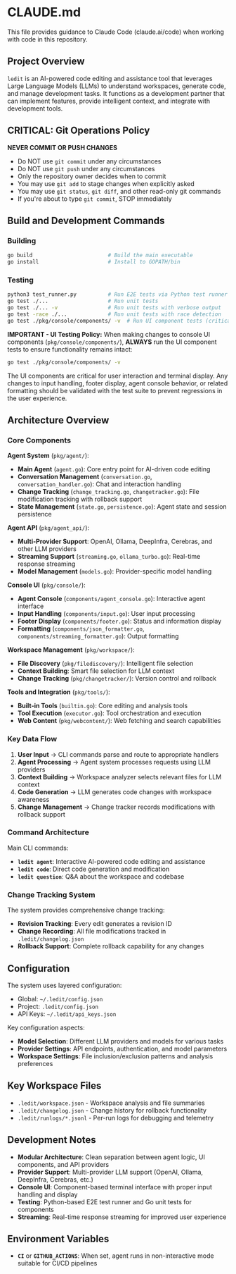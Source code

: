 # CLAUDE.md

This file provides guidance to Claude Code (claude.ai/code) when working with code in this repository.

## Project Overview

`ledit` is an AI-powered code editing and assistance tool that leverages Large Language Models (LLMs) to understand workspaces, generate code, and manage development tasks. It functions as a development partner that can implement features, provide intelligent context, and integrate with development tools.

## CRITICAL: Git Operations Policy

**NEVER COMMIT OR PUSH CHANGES**
- Do NOT use `git commit` under any circumstances
- Do NOT use `git push` under any circumstances
- Only the repository owner decides when to commit
- You may use `git add` to stage changes when explicitly asked
- You may use `git status`, `git diff`, and other read-only git commands
- If you're about to type `git commit`, STOP immediately

## Build and Development Commands

### Building
```bash
go build                        # Build the main executable
go install                      # Install to GOPATH/bin
```

### Testing
```bash
python3 test_runner.py          # Run E2E tests via Python test runner
go test ./...                   # Run unit tests
go test ./... -v                # Run unit tests with verbose output
go test -race ./...             # Run unit tests with race detection
go test ./pkg/console/components/ -v  # Run UI component tests (critical for console UI)
```

**IMPORTANT - UI Testing Policy:**
When making changes to console UI components (`pkg/console/components/`), **ALWAYS** run the UI component tests to ensure functionality remains intact:
```bash
go test ./pkg/console/components/ -v
```
The UI components are critical for user interaction and terminal display. Any changes to input handling, footer display, agent console behavior, or related formatting should be validated with the test suite to prevent regressions in the user experience.

## Architecture Overview

### Core Components

**Agent System** (`pkg/agent/`):
- **Main Agent** (`agent.go`): Core entry point for AI-driven code editing
- **Conversation Management** (`conversation.go`, `conversation_handler.go`): Chat and interaction handling
- **Change Tracking** (`change_tracking.go`, `changetracker.go`): File modification tracking with rollback support
- **State Management** (`state.go`, `persistence.go`): Agent state and session persistence

**Agent API** (`pkg/agent_api/`):
- **Multi-Provider Support**: OpenAI, Ollama, DeepInfra, Cerebras, and other LLM providers
- **Streaming Support** (`streaming.go`, `ollama_turbo.go`): Real-time response streaming
- **Model Management** (`models.go`): Provider-specific model handling

**Console UI** (`pkg/console/`):
- **Agent Console** (`components/agent_console.go`): Interactive agent interface
- **Input Handling** (`components/input.go`): User input processing
- **Footer Display** (`components/footer.go`): Status and information display
- **Formatting** (`components/json_formatter.go`, `components/streaming_formatter.go`): Output formatting

**Workspace Management** (`pkg/workspace/`):
- **File Discovery** (`pkg/filediscovery/`): Intelligent file selection
- **Context Building**: Smart file selection for LLM context
- **Change Tracking** (`pkg/changetracker/`): Version control and rollback

**Tools and Integration** (`pkg/tools/`):
- **Built-in Tools** (`builtin.go`): Core editing and analysis tools
- **Tool Execution** (`executor.go`): Tool orchestration and execution
- **Web Content** (`pkg/webcontent/`): Web fetching and search capabilities

### Key Data Flow

1. **User Input** → CLI commands parse and route to appropriate handlers
2. **Agent Processing** → Agent system processes requests using LLM providers
3. **Context Building** → Workspace analyzer selects relevant files for LLM context
4. **Code Generation** → LLM generates code changes with workspace awareness
5. **Change Management** → Change tracker records modifications with rollback support

### Command Architecture

Main CLI commands:
- **`ledit agent`**: Interactive AI-powered code editing and assistance
- **`ledit code`**: Direct code generation and modification
- **`ledit question`**: Q&A about the workspace and codebase

### Change Tracking System

The system provides comprehensive change tracking:
- **Revision Tracking**: Every edit generates a revision ID
- **Change Recording**: All file modifications tracked in `.ledit/changelog.json`
- **Rollback Support**: Complete rollback capability for any changes

## Configuration

The system uses layered configuration:

- Global: `~/.ledit/config.json`
- Project: `.ledit/config.json`
- API Keys: `~/.ledit/api_keys.json`

Key configuration aspects:

- **Model Selection**: Different LLM providers and models for various tasks
- **Provider Settings**: API endpoints, authentication, and model parameters
- **Workspace Settings**: File inclusion/exclusion patterns and analysis preferences

## Key Workspace Files

- `.ledit/workspace.json` - Workspace analysis and file summaries
- `.ledit/changelog.json` - Change history for rollback functionality
- `.ledit/runlogs/*.jsonl` - Per-run logs for debugging and telemetry

## Development Notes

- **Modular Architecture**: Clean separation between agent logic, UI components, and API providers
- **Provider Support**: Multi-provider LLM support (OpenAI, Ollama, DeepInfra, Cerebras, etc.)
- **Console UI**: Component-based terminal interface with proper input handling and display
- **Testing**: Python-based E2E test runner and Go unit tests for components
- **Streaming**: Real-time response streaming for improved user experience

## Environment Variables

- **`CI`** or **`GITHUB_ACTIONS`**: When set, agent runs in non-interactive mode suitable for CI/CD pipelines
